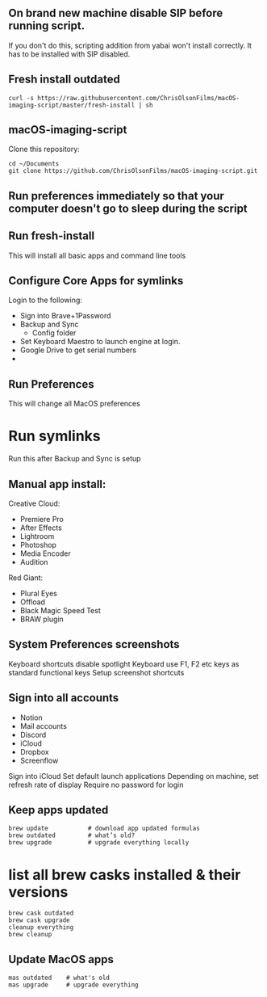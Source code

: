 ## On brand new machine disable SIP before running script.
If you don't do this, scripting addition from yabai won't install correctly. It has to be installed with SIP disabled.

## Fresh install outdated
`curl -s https://raw.githubusercontent.com/ChrisOlsonFilms/macOS-imaging-script/master/fresh-install | sh`

## macOS-imaging-script
Clone this repository:

```
cd ~/Documents
git clone https://github.com/ChrisOlsonFilms/macOS-imaging-script.git

```

## Run preferences immediately so that your computer doesn't go to sleep during the script

## Run fresh-install
This will install all basic apps and command line tools

## Configure Core Apps for symlinks
Login to the following: 

 * Sign into Brave+1Password
 * Backup and Sync
   * Config folder
 * Set Keyboard Maestro to launch engine at login.
 * Google Drive to get serial numbers
 * 
 
 
 ## Run Preferences
 This will change all MacOS preferences
 
 # Run symlinks
 Run this after Backup and Sync is setup
 
 ## Manual app install:

Creative Cloud:
* Premiere Pro
* After Effects
* Lightroom
* Photoshop
* Media Encoder
* Audition

Red Giant:

* Plural Eyes
* Offload
* Black Magic Speed Test
* BRAW plugin

## System Preferences screenshots

Keyboard shortcuts disable spotlight
Keyboard use F1, F2 etc keys as standard functional keys
Setup screenshot shortcuts 

## Sign into all accounts

* Notion
* Mail accounts
* Discord
* iCloud
* Dropbox
* Screenflow

Sign into iCloud
Set  default launch applications
Depending on machine, set refresh rate of display
Require no password for login

## Keep apps updated
```
brew update           # download app updated formulas
brew outdated         # what’s old?
brew upgrade          # upgrade everything locally
```

# list all brew casks installed & their versions

```
brew cask outdated
brew cask upgrade
cleanup everything
brew cleanup
```

## Update MacOS apps
```
mas outdated    # what's old
mas upgrade     # upgrade everything
```
